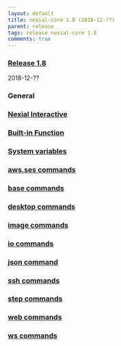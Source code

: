 ```yaml
---
layout: default
title: nexial-core 1.8 (2018-12-??)
parent: release
tags: release nexial-core 1.8
comments: true
---
```


### <a href="https://github.com/nexiality/nexial-core/releases/tag/nexial-core-1.8" class="external-link" target="_nexial_link">Release 1.8</a>
2018-12-??


### General


### [Nexial Interactive](../interactive)


### [Built-in Function](../functions)


### [System variables](../systemvars)


### [aws.ses commands](../commands/aws.ses)


### [base commands](../commands/base)


### [desktop commands](../commands/desktop)


### [image commands](../commands/image)


### [io commands](../commands/io)


### [json command](../commands/json)


### [ssh commands](../commands/ssh)


### [step commands](../commands/step)


### [web commands](../commands/web)


### [ws commands](../commands/ws)

